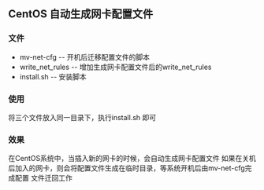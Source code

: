 ## CentOS 自动生成网卡配置文件

### 文件
* mv-net-cfg -- 开机后迁移配置文件的脚本
* write_net_rules -- 增加生成网卡配置文件后的write_net_rules
* install.sh -- 安装脚本

### 使用
将三个文件放入同一目录下，执行install.sh 即可

### 效果
在CentOS系统中，当插入新的网卡的时候，会自动生成网卡配置文件
如果在关机后加入的网卡，则会将配置文件生成在临时目录，等系统开机后由mv-net-cfg完成配置
文件迁回工作
